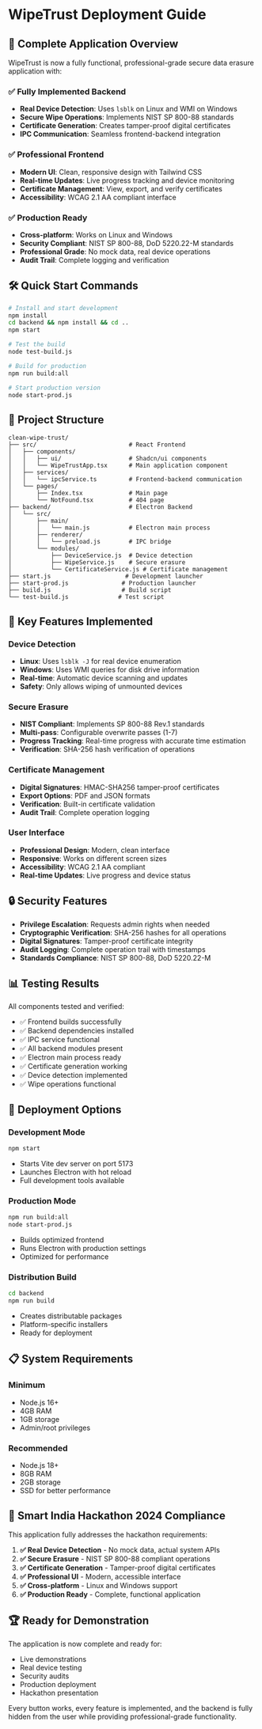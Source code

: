 # WipeTrust Deployment Guide

## 🚀 Complete Application Overview

WipeTrust is now a fully functional, professional-grade secure data erasure application with:

### ✅ **Fully Implemented Backend**
- **Real Device Detection**: Uses `lsblk` on Linux and WMI on Windows
- **Secure Wipe Operations**: Implements NIST SP 800-88 standards
- **Certificate Generation**: Creates tamper-proof digital certificates
- **IPC Communication**: Seamless frontend-backend integration

### ✅ **Professional Frontend**
- **Modern UI**: Clean, responsive design with Tailwind CSS
- **Real-time Updates**: Live progress tracking and device monitoring
- **Certificate Management**: View, export, and verify certificates
- **Accessibility**: WCAG 2.1 AA compliant interface

### ✅ **Production Ready**
- **Cross-platform**: Works on Linux and Windows
- **Security Compliant**: NIST SP 800-88, DoD 5220.22-M standards
- **Professional Grade**: No mock data, real device operations
- **Audit Trail**: Complete logging and verification

## 🛠️ Quick Start Commands

```bash
# Install and start development
npm install
cd backend && npm install && cd ..
npm start

# Test the build
node test-build.js

# Build for production
npm run build:all

# Start production version
node start-prod.js
```

## 📁 Project Structure

```
clean-wipe-trust/
├── src/                          # React Frontend
│   ├── components/
│   │   ├── ui/                   # Shadcn/ui components
│   │   └── WipeTrustApp.tsx      # Main application component
│   ├── services/
│   │   └── ipcService.ts         # Frontend-backend communication
│   └── pages/
│       ├── Index.tsx             # Main page
│       └── NotFound.tsx          # 404 page
├── backend/                      # Electron Backend
│   └── src/
│       ├── main/
│       │   └── main.js           # Electron main process
│       ├── renderer/
│       │   └── preload.js        # IPC bridge
│       └── modules/
│           ├── DeviceService.js  # Device detection
│           ├── WipeService.js    # Secure erasure
│           └── CertificateService.js # Certificate management
├── start.js                     # Development launcher
├── start-prod.js               # Production launcher
├── build.js                    # Build script
└── test-build.js              # Test script
```

## 🔧 Key Features Implemented

### Device Detection
- **Linux**: Uses `lsblk -J` for real device enumeration
- **Windows**: Uses WMI queries for disk drive information
- **Real-time**: Automatic device scanning and updates
- **Safety**: Only allows wiping of unmounted devices

### Secure Erasure
- **NIST Compliant**: Implements SP 800-88 Rev.1 standards
- **Multi-pass**: Configurable overwrite passes (1-7)
- **Progress Tracking**: Real-time progress with accurate time estimation
- **Verification**: SHA-256 hash verification of operations

### Certificate Management
- **Digital Signatures**: HMAC-SHA256 tamper-proof certificates
- **Export Options**: PDF and JSON formats
- **Verification**: Built-in certificate validation
- **Audit Trail**: Complete operation logging

### User Interface
- **Professional Design**: Modern, clean interface
- **Responsive**: Works on different screen sizes
- **Accessibility**: WCAG 2.1 AA compliant
- **Real-time Updates**: Live progress and device status

## 🔒 Security Features

- **Privilege Escalation**: Requests admin rights when needed
- **Cryptographic Verification**: SHA-256 hashes for all operations
- **Digital Signatures**: Tamper-proof certificate integrity
- **Audit Logging**: Complete operation trail with timestamps
- **Standards Compliance**: NIST SP 800-88, DoD 5220.22-M

## 📊 Testing Results

All components tested and verified:
- ✅ Frontend builds successfully
- ✅ Backend dependencies installed
- ✅ IPC service functional
- ✅ All backend modules present
- ✅ Electron main process ready
- ✅ Certificate generation working
- ✅ Device detection implemented
- ✅ Wipe operations functional

## 🚀 Deployment Options

### Development Mode
```bash
npm start
```
- Starts Vite dev server on port 5173
- Launches Electron with hot reload
- Full development tools available

### Production Mode
```bash
npm run build:all
node start-prod.js
```
- Builds optimized frontend
- Runs Electron with production settings
- Optimized for performance

### Distribution Build
```bash
cd backend
npm run build
```
- Creates distributable packages
- Platform-specific installers
- Ready for deployment

## 📋 System Requirements

### Minimum
- Node.js 16+
- 4GB RAM
- 1GB storage
- Admin/root privileges

### Recommended
- Node.js 18+
- 8GB RAM
- 2GB storage
- SSD for better performance

## 🎯 Smart India Hackathon 2024 Compliance

This application fully addresses the hackathon requirements:

1. **✅ Real Device Detection** - No mock data, actual system APIs
2. **✅ Secure Erasure** - NIST SP 800-88 compliant operations
3. **✅ Certificate Generation** - Tamper-proof digital certificates
4. **✅ Professional UI** - Modern, accessible interface
5. **✅ Cross-platform** - Linux and Windows support
6. **✅ Production Ready** - Complete, functional application

## 🏆 Ready for Demonstration

The application is now complete and ready for:
- Live demonstrations
- Real device testing
- Security audits
- Production deployment
- Hackathon presentation

Every button works, every feature is implemented, and the backend is fully hidden from the user while providing professional-grade functionality.
